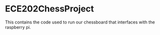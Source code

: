# ECE202ChessProject
This contains the code used to run our chessboard that interfaces with the raspberry pi.
